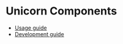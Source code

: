 Unicorn Components
==

* [Usage guide](https://bitbucket.org/nitsnetsstudios-ondemand/unicorn_components_library/wiki)
* [Development guide](doc)
